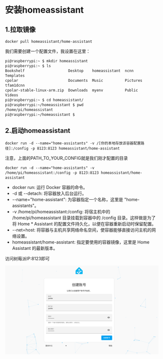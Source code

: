 # 安装homeassistant

## 1.拉取镜像
```shell
docker pull homeassistant/home-assistant 
```

我们需要创建一个配置文件，我设置在这里：

```shell
pi@raspberrypi:~ $ mkdir homeassistant
pi@raspberrypi:~ $ ls
Bookshelf                    Desktop    homeassistant  ncnn      Templates
cpolar                       Documents  Music          Pictures  tfam1dcnn
cpolar-stable-linux-arm.zip  Downloads  myenv          Public    Videos
pi@raspberrypi:~ $ cd homeassistant/
pi@raspberrypi:~/homeassistant $ pwd
/home/pi/homeassistant
pi@raspberrypi:~/homeassistant $ 
```


## 2.启动homeassistant
```shell
docker run -d --name="home-assistants" -v /[你的本地存放该容器配置路径]:/config -p 8123:8123 homeassistant/home-assistant
```

注意，上面的PATH_TO_YOUR_CONFIG就是我们刚才配置的目录

```shell
docker run -d --name="home-assistants" -v /home/pi/homeassistant:/config -p 8123:8123 homeassistant/home-assistant
```

* docker run: 运行 Docker 容器的命令。
* -d 或 --detach: 将容器放入后台运行。
* --name="home-assistant": 为容器指定一个名称，这里是 "home-assistants"。
* -v /home/pi/homeassistant:/config: 将宿主机中的 /home/pi/homeassistant 目录挂载到容器中的 /config 目录。这样做是为了将 Home * Assistant 的配置文件持久化，以便在容器重新启动时保留配置。
* --net=host: 将容器与主机共享网络命名空间，使容器能够直接访问主机的网络设置。
* homeassistant/home-assistant: 指定要使用的容器镜像，这里是 Home Assistant 的最新版本。


访问树莓派IP:8123即可

![](./src/homeassistant_welcome.png)